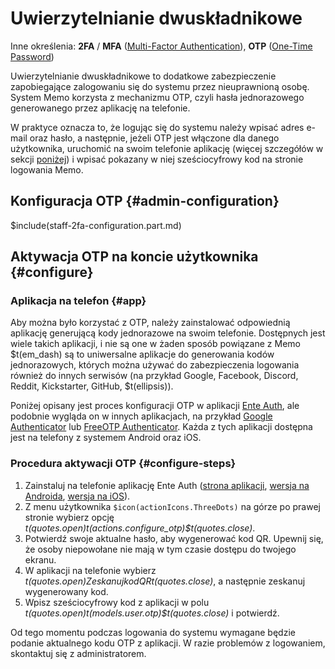 # Uwierzytelnianie dwuskładnikowe

Inne określenia: **2FA** / **MFA** ([Multi-Factor Authentication](https://pl.wikipedia.org/wiki/Uwierzytelnianie_wielosk%C5%82adnikowe)),
**OTP** ([One-Time Password](https://pl.wikipedia.org/wiki/Has%C5%82o_jednorazowe))

Uwierzytelnianie dwuskładnikowe to dodatkowe zabezpieczenie zapobiegające zalogowaniu się do systemu
przez nieuprawnioną osobę. System Memo korzysta z mechanizmu OTP, czyli hasła jednorazowego
generowanego przez aplikację na telefonie.

W praktyce oznacza to, że logując się do systemu należy wpisać adres e-mail oraz hasło,
a następnie, jeżeli OTP jest włączone dla danego użytkownika, uruchomić na swoim telefonie aplikację
(więcej szczegółów w sekcji [poniżej](#app)) i wpisać pokazany w niej sześciocyfrowy kod na stronie
logowania Memo.

## Konfiguracja OTP {#admin-configuration}

$include(staff-2fa-configuration.part.md)

## Aktywacja OTP na koncie użytkownika {#configure}

### Aplikacja na telefon {#app}

Aby można było korzystać z OTP, należy zainstalować odpowiednią aplikację generującą kody jednorazowe
na swoim telefonie. Dostępnych jest wiele takich aplikacji, i nie są one w żaden sposób powiązane z Memo
$t(em_dash) są to uniwersalne aplikacje do generowania kodów jednorazowych, których można używać do
zabezpieczenia logowania również do innych serwisów (na przykład Google, Facebook, Discord, Reddit,
Kickstarter, GitHub, $t(ellipsis)).

Poniżej opisany jest proces konfiguracji OTP w aplikacji [Ente Auth](https://ente.io/auth/), ale podobnie wygląda
on w innych aplikacjach, na przykład [Google Authenticator](https://support.google.com/accounts/answer/1066447?hl=pl)
lub [FreeOTP Authenticator](https://freeotp.github.io/). Każda z tych aplikacji dostępna jest na telefony
z systemem Android oraz iOS.

### Procedura aktywacji OTP {#configure-steps}

1. Zainstaluj na telefonie aplikację Ente Auth ([strona aplikacji](https://ente.io/auth/),
   [wersja na Androida](https://play.google.com/store/apps/details?id=io.ente.auth&hl=pl),
   [wersja na iOS](https://apps.apple.com/us/app/ente-auth-2fa-authenticator/id6444121398)).
1. Z menu użytkownika `$icon(actionIcons.ThreeDots)` na górze po prawej stronie wybierz opcję
   _$t(quotes.open)$t(actions.configure_otp)$t(quotes.close)_.
1. Potwierdź swoje aktualne hasło, aby wygenerować kod QR. Upewnij się, że osoby
   niepowołane nie mają w tym czasie dostępu do twojego ekranu.
1. W aplikacji na telefonie wybierz _$t(quotes.open)Zeskanuj kod QR$t(quotes.close)_, a następnie
   zeskanuj wygenerowany kod.
1. Wpisz sześciocyfrowy kod z aplikacji w polu _$t(quotes.open)$t(models.user.otp)$t(quotes.close)_
   i potwierdź.

Od tego momentu podczas logowania do systemu wymagane będzie podanie aktualnego kodu OTP z aplikacji.
W razie problemów z logowaniem, skontaktuj się z administratorem.
